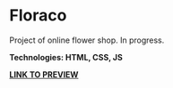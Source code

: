 # Floraco

Project of online flower shop.
In progress.

**Technologies: HTML, CSS, JS**

<a href="https://karminkarmen.github.io/floraco/">**LINK TO PREVIEW**</a>
